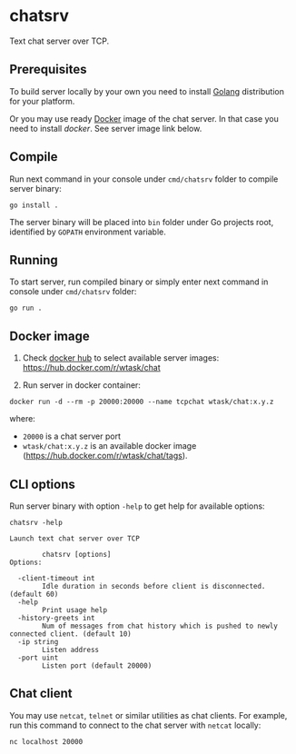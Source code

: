 # chatsrv

Text chat server over TCP.

## Prerequisites

To build server locally by your own you need to install [Golang](https://golang.org/) distribution for your platform.

Or you may use ready [Docker](https://www.docker.com/) image of the chat server. In that case you need to install _docker_. See server image link below.

## Compile

Run next command in your console under `cmd/chatsrv` folder to compile server binary:

```CLI
go install .
```

The server binary will be placed into `bin` folder under Go projects root, identified by `GOPATH` environment variable.

## Running

To start server, run compiled binary or simply enter next command in console under `cmd/chatsrv` folder:

```CLI
go run .
```

## Docker image

1. Check [docker hub](https://hub.docker.com/r/wtask/chat) to select available server images: https://hub.docker.com/r/wtask/chat

2. Run server in docker container:

```CLI
docker run -d --rm -p 20000:20000 --name tcpchat wtask/chat:x.y.z
```

where:
* `20000` is a chat server port
* `wtask/chat:x.y.z` is an available docker image (https://hub.docker.com/r/wtask/chat/tags).

## CLI options

Run server binary with option `-help` to get help for available options:

```CLI
chatsrv -help

Launch text chat server over TCP

        chatsrv [options]
Options:

  -client-timeout int
        Idle duration in seconds before client is disconnected. (default 60)
  -help
        Print usage help
  -history-greets int
        Num of messages from chat history which is pushed to newly connected client. (default 10)
  -ip string
        Listen address
  -port uint
        Listen port (default 20000)
```

## Chat client

You may use `netcat`, `telnet` or similar utilities as chat clients. For example, run this command to connect to the chat server with `netcat` locally:

```CLI
nc localhost 20000
```
